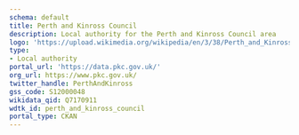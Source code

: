 ```yaml
---
schema: default
title: Perth and Kinross Council
description: Local authority for the Perth and Kinross Council area 
logo: 'https://upload.wikimedia.org/wikipedia/en/3/38/Perth_and_Kinross_Council_logo.svg'
type:
- Local authority
portal_url: 'https://data.pkc.gov.uk/'
org_url: https://www.pkc.gov.uk/
twitter_handle: PerthAndKinross
gss_code: S12000048
wikidata_qid: Q7170911
wdtk_id: perth_and_kinross_council
portal_type: CKAN
---
```

